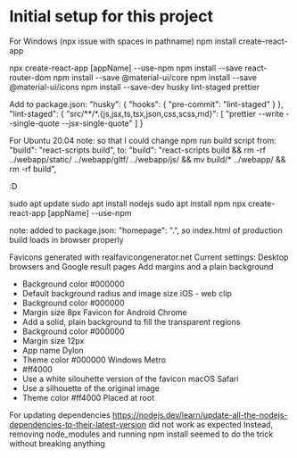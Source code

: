 # Initial setup for this project

For Windows (npx issue with spaces in pathname)
npm install create-react-app

npx create-react-app [appName] --use-npm
npm install --save react-router-dom
npm install --save @material-ui/core
npm install --save @material-ui/icons
npm install --save-dev husky lint-staged prettier

Add to package.json:
  "husky": {
    "hooks": {
    "pre-commit": "lint-staged"
    }
  },
  "lint-staged": {
    "src/**/*.{js,jsx,ts,tsx,json,css,scss,md}": [
    "prettier --write --single-quote --jsx-single-quote"
    ]
  }

For Ubuntu 20.04
note: so that I could change npm run build script from:
"build": "react-scripts build",
to:
"build": "react-scripts build && rm -rf ../webapp/static/ ../webapp/gltf/ ../webapp/js/ && mv build/* ../webapp/ && rm -rf build",

:D

sudo apt update
sudo apt install nodejs
sudo apt install npm
npx create-react-app [appName] --use-npm

note: added to package.json:
"homepage": ".",
so index.html of production build loads in browser properly

Favicons generated with realfavicongenerator.net
Current settings:
Desktop browsers and Google result pages
Add margins and a plain background
* Background color #000000
* Default background radius and image size
iOS - web clip
* Background color #000000
* Margin size 8px
Favicon for Android Chrome
* Add a solid, plain background to fill the transparent regions
* Background color #000000
* Margin size 12px
* App name Dylon
* Theme color #000000
Windows Metro
* #ff4000
* Use a white silouhette version of the favicon
macOS Safari
* Use a silhouette of the original image
* Theme color #ff4000
Placed at root

For updating dependencies
https://nodejs.dev/learn/update-all-the-nodejs-dependencies-to-their-latest-version did not work as expected
Instead, removing node_modules and running npm install seemed to do the trick without breaking anything